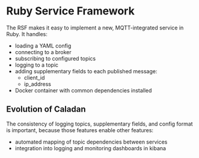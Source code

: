 # Ruby Service Framework

The RSF makes it easy to implement a new, MQTT-integrated service in Ruby. It handles:

- loading a YAML config
- connecting to a broker
- subscribing to configured topics
- logging to a topic
- adding supplementary fields to each published message:
    + client_id
    + ip_address
- Docker container with common dependencies installed

## Evolution of Caladan

The consistency of logging topics, supplementary fields, and config format is important, because those features enable other features:

- automated mapping of topic dependencies between services
- integration into logging and monitoring dashboards in kibana
